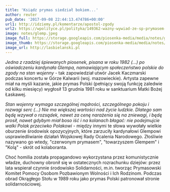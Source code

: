 ```yaml
---
title: 'Ksiądz prymas siedział bokiem...'
author: reuter
pub_date: '2017-09-08 22:44:13.474786+00:00'
url1: http://idziemy.pl/komentarze/apostol-zgody
url2: https://wpolityce.pl/polityka/149362-wazny-wywiad-ze-sp-prymasem-glempem-o-stanie-wojennym-wyjscie-z-tamtej-trudnej-sytuacji-widzialem-nie-w-kombinacjach-politycznych-lecz-w-zawierzeniu-panu-bogu
image: notes/glemp.jpeg
image_full: https://storage.googleapis.com/piosenka-media/media/notes/glemp.jpeg
image_thumb: https://storage.googleapis.com/piosenka-media/media/notes/glemp.jpeg.0x300_q85_upscale.jpg
image_url: http://lasbielanski.pl
---
```


_Jedna z rzadziej śpiewanych piosenek, pisana w roku 1982 \(...\) po oświadczeniu kardynała Glempa, namawiającym społeczeństwo polskie do zgody na stan wojenny_ \- tak zapowiedział utwór Jacek Kaczmarski podczas koncertu w Górze Kalwarii \(woj. mazowieckie\). Artysta zapewne miał na myśli kazanie, jakie prymas Polski \(pełniący swoją funkcję zaledwie od kilku miesięcy\) wygłosił 13 grudnia 1981 roku w sanktuarium Matki Bożej Łaskawej.

_Stan wojenny wymaga szczególnej mądrości, szczególnego pokoju i rozwagi serc \(...\) Nie ma większej wartości nad życie ludzkie. Dlatego sam będę wzywał o rozsądek, nawet za cenę narażenia się na zniewagi, i będę prosił, nawet gdybym miał boso iść i na kolanach błagać: nie podejmujcie walki Polak przeciwko Polakowi_ \- między innymi te słowa wywołały wielkie oburzenie środowisk opozycyjnych, które zarzuciły kardynałowi Glempowi usprawiedliwianie działań Wojskowej Rady Ocalenia Narodowego. Złośliwie nazywano go wtedy, "czerwonym prymasem", "towarzyszem Glempem" i "Kolą" \- skrót od kolaboranta.

Choć homilia została propagandowo wykorzystana przez komunistycznie władze, duchowny obronił się w ostatecznych rozrachunku dziejów: przez lata wspierał czynnie środowisko Solidarności, m.in. tworząc Prymasowski Komitet Pomocy Osobom Pozbawionym Wolności i Ich Rodzinom. Podczas obrad Okrągłego Stołu w 1989 roku jako prymas Polski patronował stronie solidarnościowej.